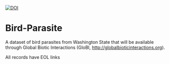 [![DOI](https://zenodo.org/badge/32470202.svg)](https://zenodo.org/badge/latestdoi/32470202)

# Bird-Parasite

A dataset of bird parasites from Washington State that will be available through Global Biotic Interactions (GloBI, http://globalbioticinteractions.org).

All records have EOL links

